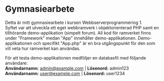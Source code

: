 # Gymnasiearbete
Detta är mitt gymnasiearbete i kursen Webbserverprogrammering 1.  
Syftet var att utveckla ett eget webbramverk i objektorienterad PHP samt en tillhörande demo-applikation (simpelt forum).
All kod för ramverket finns under "Framework" medan "App" innehåller demo-applikationen. Demo-applikationen och specifikt "App.php" är en bra utgångspunkt för den som vill veta hur ramverket kan användas.

För att testa demo-applikationen medföljer en databasfil med följande användare:  
**Användarnamn:** admin@example.com | **Lösenord:** admin123  
**Användarnamn:** user@example.com | **Lösenord:** user1234

